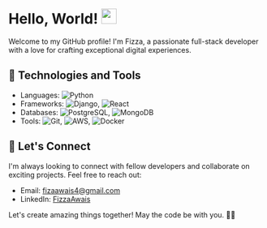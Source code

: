 # Hello, World! <img src="https://raw.githubusercontent.com/iampavangandhi/iampavangandhi/master/gifs/Hi.gif" width="30px">

Welcome to my GitHub profile! I'm Fizza, a passionate full-stack developer with a love for crafting exceptional digital experiences.

## 🔧 Technologies and Tools

- Languages: ![Python](https://img.shields.io/badge/-Python-3776AB?style=flat-square&logo=python&logoColor=white)
- Frameworks: ![Django](https://img.shields.io/badge/-Django-092E20?style=flat-square&logo=django&logoColor=white), ![React](https://img.shields.io/badge/-React-61DAFB?style=flat-square&logo=react&logoColor=white)
- Databases: ![PostgreSQL](https://img.shields.io/badge/-PostgreSQL-336791?style=flat-square&logo=postgresql&logoColor=white), ![MongoDB](https://img.shields.io/badge/-MongoDB-47A248?style=flat-square&logo=mongodb&logoColor=white)
- Tools: ![Git](https://img.shields.io/badge/-Git-F05032?style=flat-square&logo=git&logoColor=white), ![AWS](https://img.shields.io/badge/-AWS-232F3E?style=flat-square&logo=amazon-aws&logoColor=white), ![Docker](https://img.shields.io/badge/-Docker-2496ED?style=flat-square&logo=docker&logoColor=white)


## 💬 Let's Connect

I'm always looking to connect with fellow developers and collaborate on exciting projects. Feel free to reach out:

- Email: fizaawais4@gmail.com
- LinkedIn: [FizzaAwais](https://www.linkedin.com/in/fizza-awais-864437178/)

Let's create amazing things together! May the code be with you. 🚀✨

<!--
**zeeshan-shafeek/zeeshan-shafeek** is a ✨ _special_ ✨ repository because its `README.md` (this file) appears on your GitHub profile.

Here are some ideas to get you started:

- 🔭 I’m currently working on ...
- 🌱 I’m currently learning ...
- 👯 I’m looking to collaborate on ...
- 🤔 I’m looking for help with ...
- 💬 Ask me about ...
- 📫 How to reach me: ...
- 😄 Pronouns: ...
- ⚡ Fun fact: ...
-->

